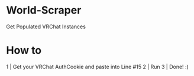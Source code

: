 # World-Scraper
Get Populated VRChat Instances

# How to

1 | Get your VRChat AuthCookie and paste into Line #15
2 | Run
3 | Done! :)